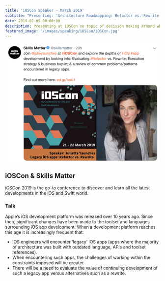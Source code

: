 ```yaml
---
title: 'iOSCon Speaker - March 2019'
subtitle: "Presenting: 'Architecture Roadmapping: Refactor vs. Rewrite'"
date: 2019-02-05 00:00:00
description: Presenting at iOSCon on topic of decision making around when to refactor & when to rewrite your iOS codebase.
featured_image: '/images/speaking/iOSCon/iOSCon.jpg'
---
```


![](/images/speaking/iOSCon/twitter-post-grab.png)

## iOSCon & Skills Matter

iOSCon 2019 is the go-to conference to discover and learn all the latest developments in the iOS and Swift world.

### Talk

Apple’s iOS development platform was released over 10 years ago. Since then, significant changes have been made to the toolset and languages surrounding iOS app development. When a development platform reaches this age it is increasingly frequent that:
* iOS engineers will encounter ‘legacy’ iOS apps (apps where the majority of architecture was built with outdated language, APIs and toolset references).
* When encountering such apps, the challenges of working within the constraints imposed will be greater.
* There will be a need to evaluate the value of continuing development of such a legacy app versus alternatives such as a rewrite.
